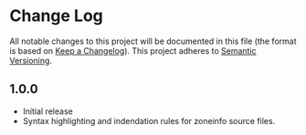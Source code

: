 # Change Log
All notable changes to this project will be documented in this file (the format is based on [Keep a Changelog](http://keepachangelog.com/)).
This project adheres to [Semantic Versioning](http://semver.org/).

## 1.0.0
- Initial release
- Syntax highlighting and indendation rules for zoneinfo source files.
